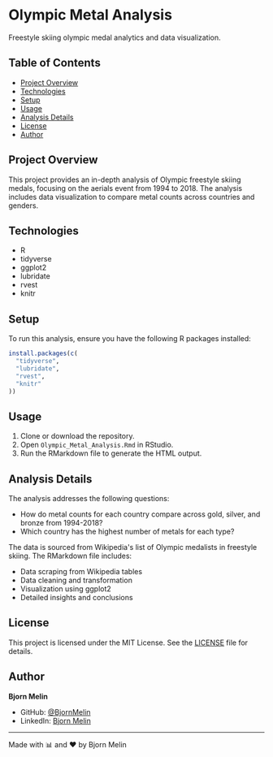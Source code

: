 # Olympic Metal Analysis

Freestyle skiing olympic medal analytics and data visualization.

## Table of Contents

- [Project Overview](#project-overview)
- [Technologies](#technologies)
- [Setup](#setup)
- [Usage](#usage)
- [Analysis Details](#analysis-details)
- [License](#license)
- [Author](#author)

## Project Overview

This project provides an in-depth analysis of Olympic freestyle skiing medals, focusing on the aerials event from 1994 to 2018. The analysis includes data visualization to compare metal counts across countries and genders.

## Technologies

- R
- tidyverse
- ggplot2
- lubridate
- rvest
- knitr

## Setup

To run this analysis, ensure you have the following R packages installed:

```r
install.packages(c(
  "tidyverse",
  "lubridate",
  "rvest",
  "knitr"
))
```

## Usage

1. Clone or download the repository.
2. Open `Olympic_Metal_Analysis.Rmd` in RStudio.
3. Run the RMarkdown file to generate the HTML output.

## Analysis Details

The analysis addresses the following questions:

- How do metal counts for each country compare across gold, silver, and bronze from 1994-2018?
- Which country has the highest number of metals for each type?

The data is sourced from Wikipedia's list of Olympic medalists in freestyle skiing. The RMarkdown file includes:

- Data scraping from Wikipedia tables
- Data cleaning and transformation
- Visualization using ggplot2
- Detailed insights and conclusions

## License

This project is licensed under the MIT License. See the [LICENSE](LICENSE) file for details.

## Author

**Bjorn Melin**

- GitHub: [@BjornMelin](https://github.com/BjornMelin)
- LinkedIn: [Bjorn Melin](https://linkedin.com/in/bjorn-melin)

---

Made with 📊 and ❤️ by Bjorn Melin
